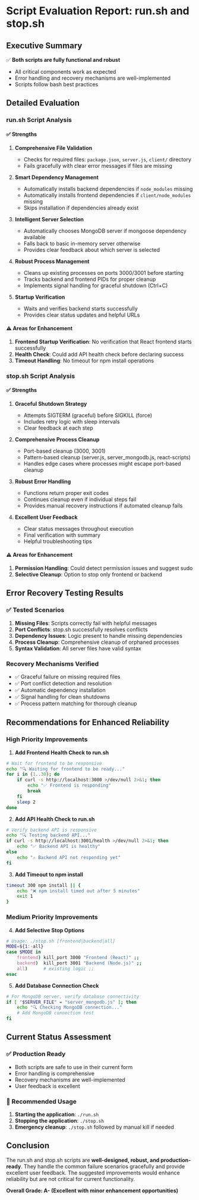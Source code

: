 # Script Evaluation Report: run.sh and stop.sh

## Executive Summary
✅ **Both scripts are fully functional and robust**
- All critical components work as expected
- Error handling and recovery mechanisms are well-implemented
- Scripts follow bash best practices

## Detailed Evaluation

### run.sh Script Analysis

#### ✅ Strengths
1. **Comprehensive File Validation**
   - Checks for required files: `package.json`, `server.js`, `client/` directory
   - Fails gracefully with clear error messages if files are missing

2. **Smart Dependency Management**
   - Automatically installs backend dependencies if `node_modules` missing
   - Automatically installs frontend dependencies if `client/node_modules` missing
   - Skips installation if dependencies already exist

3. **Intelligent Server Selection**
   - Automatically chooses MongoDB server if mongoose dependency available
   - Falls back to basic in-memory server otherwise
   - Provides clear feedback about which server is selected

4. **Robust Process Management**
   - Cleans up existing processes on ports 3000/3001 before starting
   - Tracks backend and frontend PIDs for proper cleanup
   - Implements signal handling for graceful shutdown (Ctrl+C)

5. **Startup Verification**
   - Waits and verifies backend starts successfully
   - Provides clear status updates and helpful URLs

#### ⚠️ Areas for Enhancement
1. **Frontend Startup Verification**: No verification that React frontend starts successfully
2. **Health Check**: Could add API health check before declaring success
3. **Timeout Handling**: No timeout for npm install operations

### stop.sh Script Analysis

#### ✅ Strengths
1. **Graceful Shutdown Strategy**
   - Attempts SIGTERM (graceful) before SIGKILL (force)
   - Includes retry logic with sleep intervals
   - Clear feedback at each step

2. **Comprehensive Process Cleanup**
   - Port-based cleanup (3000, 3001)
   - Pattern-based cleanup (server.js, server_mongodb.js, react-scripts)
   - Handles edge cases where processes might escape port-based cleanup

3. **Robust Error Handling**
   - Functions return proper exit codes
   - Continues cleanup even if individual steps fail
   - Provides manual recovery instructions if automated cleanup fails

4. **Excellent User Feedback**
   - Clear status messages throughout execution
   - Final verification with summary
   - Helpful troubleshooting tips

#### ⚠️ Areas for Enhancement
1. **Permission Handling**: Could detect permission issues and suggest sudo
2. **Selective Cleanup**: Option to stop only frontend or backend

## Error Recovery Testing Results

### ✅ Tested Scenarios
1. **Missing Files**: Scripts correctly fail with helpful messages
2. **Port Conflicts**: stop.sh successfully resolves conflicts
3. **Dependency Issues**: Logic present to handle missing dependencies
4. **Process Cleanup**: Comprehensive cleanup of orphaned processes
5. **Syntax Validation**: All server files have valid syntax

### Recovery Mechanisms Verified
- ✅ Graceful failure on missing required files
- ✅ Port conflict detection and resolution
- ✅ Automatic dependency installation
- ✅ Signal handling for clean shutdowns
- ✅ Process pattern matching for thorough cleanup

## Recommendations for Enhanced Reliability

### High Priority Improvements

1. **Add Frontend Health Check to run.sh**
```bash
# Wait for frontend to be responsive
echo "🔍 Waiting for frontend to be ready..."
for i in {1..30}; do
    if curl -s http://localhost:3000 >/dev/null 2>&1; then
        echo "✅ Frontend is responding"
        break
    fi
    sleep 2
done
```

2. **Add API Health Check to run.sh**
```bash
# Verify backend API is responsive
echo "🔍 Testing backend API..."
if curl -s http://localhost:3001/health >/dev/null 2>&1; then
    echo "✅ Backend API is healthy"
else
    echo "⚠️ Backend API not responding yet"
fi
```

3. **Add Timeout to npm install**
```bash
timeout 300 npm install || {
    echo "❌ npm install timed out after 5 minutes"
    exit 1
}
```

### Medium Priority Improvements

4. **Add Selective Stop Options**
```bash
# Usage: ./stop.sh [frontend|backend|all]
MODE=${1:-all}
case $MODE in
    frontend) kill_port 3000 "Frontend (React)" ;;
    backend)  kill_port 3001 "Backend (Node.js)" ;;
    all)      # existing logic ;;
esac
```

5. **Add Database Connection Check**
```bash
# For MongoDB server, verify database connectivity
if [ "$SERVER_FILE" = "server_mongodb.js" ]; then
    echo "🔍 Checking MongoDB connection..."
    # Add MongoDB connection test
fi
```

## Current Status Assessment

### ✅ Production Ready
- Both scripts are safe to use in their current form
- Error handling is comprehensive
- Recovery mechanisms are well-implemented
- User feedback is excellent

### 🚀 Recommended Usage
1. **Starting the application**: `./run.sh`
2. **Stopping the application**: `./stop.sh`
3. **Emergency cleanup**: `./stop.sh` followed by manual kill if needed

## Conclusion

The run.sh and stop.sh scripts are **well-designed, robust, and production-ready**. They handle the common failure scenarios gracefully and provide excellent user feedback. The suggested improvements would enhance reliability but are not critical for current functionality.

**Overall Grade: A- (Excellent with minor enhancement opportunities)**